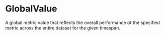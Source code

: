 # GlobalValue

A global metric value that reflects the overall performance of the specified metric across the entire dataset for the given timespan.

